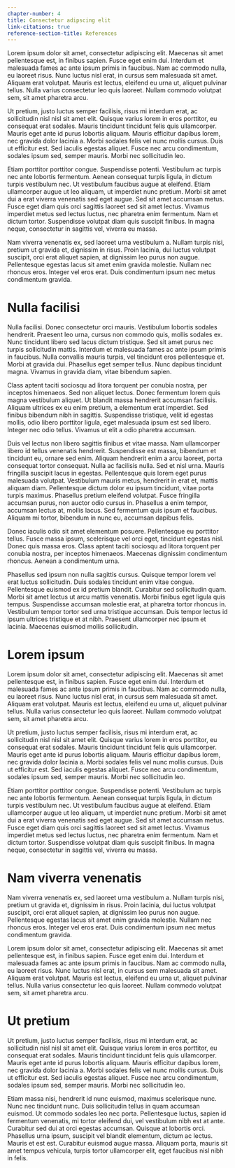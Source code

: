```yaml
---
chapter-number: 4
title: Consectetur adipscing elit
link-citations: true
reference-section-title: References
---
```


Lorem ipsum dolor sit amet, consectetur adipiscing elit. Maecenas sit amet pellentesque est, in finibus sapien. Fusce eget enim dui. Interdum et malesuada fames ac ante ipsum primis in faucibus. Nam ac commodo nulla, eu laoreet risus. Nunc luctus nisl erat, in cursus sem malesuada sit amet. Aliquam erat volutpat. Mauris est lectus, eleifend eu urna ut, aliquet pulvinar tellus. Nulla varius consectetur leo quis laoreet. Nullam commodo volutpat sem, sit amet pharetra arcu.

Ut pretium, justo luctus semper facilisis, risus mi interdum erat, ac sollicitudin nisl nisl sit amet elit. Quisque varius lorem in eros porttitor, eu consequat erat sodales. Mauris tincidunt tincidunt felis quis ullamcorper. Mauris eget ante id purus lobortis aliquam. Mauris efficitur dapibus lorem, nec gravida dolor lacinia a. Morbi sodales felis vel nunc mollis cursus. Duis ut efficitur est. Sed iaculis egestas aliquet. Fusce nec arcu condimentum, sodales ipsum sed, semper mauris. Morbi nec sollicitudin leo.

Etiam porttitor porttitor congue. Suspendisse potenti. Vestibulum ac turpis nec ante lobortis fermentum. Aenean consequat turpis ligula, in dictum turpis vestibulum nec. Ut vestibulum faucibus augue at eleifend. Etiam ullamcorper augue ut leo aliquam, ut imperdiet nunc pretium. Morbi sit amet dui a erat viverra venenatis sed eget augue. Sed sit amet accumsan metus. Fusce eget diam quis orci sagittis laoreet sed sit amet lectus. Vivamus imperdiet metus sed lectus luctus, nec pharetra enim fermentum. Nam et dictum tortor. Suspendisse volutpat diam quis suscipit finibus. In magna neque, consectetur in sagittis vel, viverra eu massa.

Nam viverra venenatis ex, sed laoreet urna vestibulum a. Nullam turpis nisi, pretium ut gravida et, dignissim in risus. Proin lacinia, dui luctus volutpat suscipit, orci erat aliquet sapien, at dignissim leo purus non augue. Pellentesque egestas lacus sit amet enim gravida molestie. Nullam nec rhoncus eros. Integer vel eros erat. Duis condimentum ipsum nec metus condimentum gravida.

# Nulla facilisi

Nulla facilisi. Donec consectetur orci mauris. Vestibulum lobortis sodales hendrerit. Praesent leo urna, cursus non commodo quis, mollis sodales ex. Nunc tincidunt libero sed lacus dictum tristique. Sed sit amet purus nec turpis sollicitudin mattis. Interdum et malesuada fames ac ante ipsum primis in faucibus. Nulla convallis mauris turpis, vel tincidunt eros pellentesque et. Morbi at gravida dui. Phasellus eget semper tellus. Nunc dapibus tincidunt magna. Vivamus in gravida diam, vitae bibendum sapien.

Class aptent taciti sociosqu ad litora torquent per conubia nostra, per inceptos himenaeos. Sed non aliquet lectus. Donec fermentum lorem quis magna vestibulum aliquet. Ut blandit massa hendrerit accumsan facilisis. Aliquam ultrices ex eu enim pretium, a elementum erat imperdiet. Sed finibus bibendum nibh in sagittis. Suspendisse tristique, velit id egestas mollis, odio libero porttitor ligula, eget malesuada ipsum est sed libero. Integer nec odio tellus. Vivamus ut elit a odio pharetra accumsan.

Duis vel lectus non libero sagittis finibus et vitae massa. Nam ullamcorper libero id tellus venenatis hendrerit. Suspendisse est massa, bibendum et tincidunt eu, ornare sed enim. Aliquam hendrerit enim a arcu laoreet, porta consequat tortor consequat. Nulla ac facilisis nulla. Sed et nisl urna. Mauris fringilla suscipit lacus in egestas. Pellentesque quis lorem eget purus malesuada volutpat. Vestibulum mauris metus, hendrerit in erat et, mattis aliquam diam. Pellentesque dictum dolor eu ipsum tincidunt, vitae porta turpis maximus. Phasellus pretium eleifend volutpat. Fusce fringilla accumsan purus, non auctor odio cursus in. Phasellus a enim tempor, accumsan lectus at, mollis lacus. Sed fermentum quis ipsum et faucibus. Aliquam mi tortor, bibendum in nunc eu, accumsan dapibus felis.

Donec iaculis odio sit amet elementum posuere. Pellentesque eu porttitor tellus. Fusce massa ipsum, scelerisque vel orci eget, tincidunt egestas nisl. Donec quis massa eros. Class aptent taciti sociosqu ad litora torquent per conubia nostra, per inceptos himenaeos. Maecenas dignissim condimentum rhoncus. Aenean a condimentum urna.

Phasellus sed ipsum non nulla sagittis cursus. Quisque tempor lorem vel erat luctus sollicitudin. Duis sodales tincidunt enim vitae congue. Pellentesque euismod ex id pretium blandit. Curabitur sed sollicitudin quam. Morbi sit amet lectus ut arcu mattis venenatis. Morbi finibus eget ligula quis tempus. Suspendisse accumsan molestie erat, at pharetra tortor rhoncus in. Vestibulum tempor tortor sed urna tristique accumsan. Duis tempor lectus id ipsum ultrices tristique et at nibh. Praesent ullamcorper nec ipsum et lacinia. Maecenas euismod mollis sollicitudin.

# Lorem ipsum

Lorem ipsum dolor sit amet, consectetur adipiscing elit. Maecenas sit amet pellentesque est, in finibus sapien. Fusce eget enim dui. Interdum et malesuada fames ac ante ipsum primis in faucibus. Nam ac commodo nulla, eu laoreet risus. Nunc luctus nisl erat, in cursus sem malesuada sit amet. Aliquam erat volutpat. Mauris est lectus, eleifend eu urna ut, aliquet pulvinar tellus. Nulla varius consectetur leo quis laoreet. Nullam commodo volutpat sem, sit amet pharetra arcu.

Ut pretium, justo luctus semper facilisis, risus mi interdum erat, ac sollicitudin nisl nisl sit amet elit. Quisque varius lorem in eros porttitor, eu consequat erat sodales. Mauris tincidunt tincidunt felis quis ullamcorper. Mauris eget ante id purus lobortis aliquam. Mauris efficitur dapibus lorem, nec gravida dolor lacinia a. Morbi sodales felis vel nunc mollis cursus. Duis ut efficitur est. Sed iaculis egestas aliquet. Fusce nec arcu condimentum, sodales ipsum sed, semper mauris. Morbi nec sollicitudin leo.

Etiam porttitor porttitor congue. Suspendisse potenti. Vestibulum ac turpis nec ante lobortis fermentum. Aenean consequat turpis ligula, in dictum turpis vestibulum nec. Ut vestibulum faucibus augue at eleifend. Etiam ullamcorper augue ut leo aliquam, ut imperdiet nunc pretium. Morbi sit amet dui a erat viverra venenatis sed eget augue. Sed sit amet accumsan metus. Fusce eget diam quis orci sagittis laoreet sed sit amet lectus. Vivamus imperdiet metus sed lectus luctus, nec pharetra enim fermentum. Nam et dictum tortor. Suspendisse volutpat diam quis suscipit finibus. In magna neque, consectetur in sagittis vel, viverra eu massa.

# Nam viverra venenatis

Nam viverra venenatis ex, sed laoreet urna vestibulum a. Nullam turpis nisi, pretium ut gravida et, dignissim in risus. Proin lacinia, dui luctus volutpat suscipit, orci erat aliquet sapien, at dignissim leo purus non augue. Pellentesque egestas lacus sit amet enim gravida molestie. Nullam nec rhoncus eros. Integer vel eros erat. Duis condimentum ipsum nec metus condimentum gravida.

Lorem ipsum dolor sit amet, consectetur adipiscing elit. Maecenas sit amet pellentesque est, in finibus sapien. Fusce eget enim dui. Interdum et malesuada fames ac ante ipsum primis in faucibus. Nam ac commodo nulla, eu laoreet risus. Nunc luctus nisl erat, in cursus sem malesuada sit amet. Aliquam erat volutpat. Mauris est lectus, eleifend eu urna ut, aliquet pulvinar tellus. Nulla varius consectetur leo quis laoreet. Nullam commodo volutpat sem, sit amet pharetra arcu.

# Ut pretium

Ut pretium, justo luctus semper facilisis, risus mi interdum erat, ac sollicitudin nisl nisl sit amet elit. Quisque varius lorem in eros porttitor, eu consequat erat sodales. Mauris tincidunt tincidunt felis quis ullamcorper. Mauris eget ante id purus lobortis aliquam. Mauris efficitur dapibus lorem, nec gravida dolor lacinia a. Morbi sodales felis vel nunc mollis cursus. Duis ut efficitur est. Sed iaculis egestas aliquet. Fusce nec arcu condimentum, sodales ipsum sed, semper mauris. Morbi nec sollicitudin leo.

Etiam massa nisi, hendrerit id nunc euismod, maximus scelerisque nunc. Nunc nec tincidunt nunc. Duis sollicitudin tellus in quam accumsan euismod. Ut commodo sodales leo nec porta. Pellentesque luctus, sapien id fermentum venenatis, mi tortor eleifend dui, vel vestibulum nibh est at ante. Curabitur sed dui at orci egestas accumsan. Quisque at lobortis orci. Phasellus urna ipsum, suscipit vel blandit elementum, dictum ac lectus. Mauris et est est. Curabitur euismod augue massa. Aliquam porta, mauris sit amet tempus vehicula, turpis tortor ullamcorper elit, eget faucibus nisl nibh in felis.
